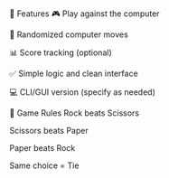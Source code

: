 🚀 Features
🎮 Play against the computer

🧠 Randomized computer moves

📊 Score tracking (optional)

✅ Simple logic and clean interface

💻 CLI/GUI version (specify as needed)


🧩 Game Rules
Rock beats Scissors

Scissors beats Paper

Paper beats Rock

Same choice = Tie